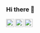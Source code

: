 ### Hi there 👋 

[<img align="left" alt="linkedin" height="22px" src="https://img.shields.io/badge/-LinkedIn-b4a391" />](https://www.linkedin.com/in/oguzhanbaltaa/) 
[<img align="left" alt="instagram" height="22px" src="https://img.shields.io/badge/-Instagram-b4a391" />](https://www.instagram.com/oguzhanbaltaa)
<img align="left" height="22px" src="https://komarev.com/ghpvc/?username=oguzhanabalta&color=5E5E5E&label=views">
<svg viewBox="-16 -32 880 192" width="880" height="192" xmlns="http://www.w3.org/2000/svg">
